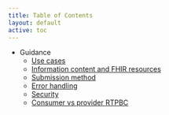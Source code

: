 ```yaml
---
title: Table of Contents
layout: default
active: toc
---
```


* Guidance
    * <a href="Use_cases.html">Use cases</a><br>
    * <a href="Information_content_and_FHIR_resources.html">Information content and FHIR resources</a><br>
    * <a href="Submission_method.html">Submission method</a><br>
    * <a href="Error_handling.html">Error handling</a><br>
    * <a href="Security.html">Security</a><br>
    * <a href="Consumer_vs_provider_RTPBC.html">Consumer vs provider RTPBC</a><br>
